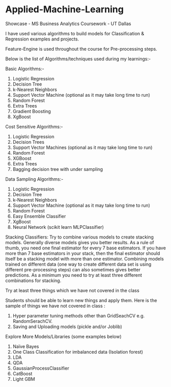 # Applied-Machine-Learning
Showcase - MS Business Analytics Coursework - UT Dallas 

I have used various algorithms to build models for Classification & Regression examples and projects.

Feature-Engine is used throughout the course for Pre-processing steps.

Below is the list of Algorithms/techniques used during my learnings:-

Basic Algorithms:-

1.	Logistic Regression
2.	Decision Tree
3.	k-Nearest Neighbors
4.	Support Vector Machine (optional as it may take long time to run)
5.	Random Forest
6.	Extra Trees
7.	Gradient Boosting
8.	XgBoost

Cost Sensitive Algorithms:- 
1.	Logistic Regression
2.	Decision Trees
3.	Support Vector Machines (optional as it may take long time to run)
4.	Random Forest
5.	XGBoost
6.	Extra Trees
7.	Bagging decision tree with under sampling


Data Sampling Algorithms:-
1.	Logistic Regression
2.	Decision Tree
3.	k-Nearest Neighbors
4.	Support Vector Machine (optional as it may take long time to run)
5.	Random Forest
6.	Easy Ensemble Classifier
7.	XgBoost
8.	Neural Network (scikit learn MLPClassifier)

Stacking Classifiers: Try to combine various models to create stacking models. Generally diverse models gives you better results. As a rule of thumb, you need one final estimator for every 7 base estimators. If you have more than 7 base estimators in your stack, then the final estimator should itself be a stacking model with more than one estimator. Combining models trained on  different data (one way to create different data set is using different pre-processing steps) can also sometimes gives better predictions. As a minimum you need to try at least three different combinations for stacking. 

Try at least three things which we have not covered in the class

Students should be able to learn new things and apply them. Here is the sample of things we have not covered in class :

1. Hyper parameter tuning methods other than GridSeachCV e.g. RandomSerachCV. 
2. Saving and Uploading models (pickle and/or Joblib)

Explore More Models/Libraries (some examples below)
1. Naïve Bayes
2. One Class Classification for imbalanced data (Isolation forest)
3. LDA 
4. QDA
5. GaussianProcessClassifier
6. CatBoost
7. Light GBM

